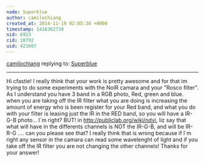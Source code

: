 ```yaml
---
node: Superblue
author: camilochiang
created_at: 2014-11-19 02:05:38 +0000
timestamp: 1416362738
nid: 6923
cid: 10792
uid: 421607
---
```




[camilochiang](../profile/camilochiang) replying to: [Superblue](../notes/cfastie/04-20-2013/superblue)

----
Hi cfastie! I really think that your work is pretty awesome and for that im trying to do some experiments with the NoIR camara and your "Rosco filter". 
As I understand you have 3 band in a RGB photo, Red, green and blue. when you are taking off the IR filter what you are doing is increasing the amount of energy who is been register for your Red band, and what you do with your filter is leasing just the IR in the RED band, so you will have a IR-G-B photo... I´m right?
BUT!
in http://publiclab.org/wiki/ndvi, liz say that what will have in the differents channels is NOT the IR-G-B, and will be IR-R-G ....
can you please see that? I really think that is wrong because if I´m right any sensor in the camara can read some wavelenght of light and if you take off the IR filter you are not changing the other channels!
Thanks for your answer!